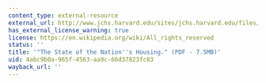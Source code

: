 ```yaml
---
content_type: external-resource
external_url: http://www.jchs.harvard.edu/sites/jchs.harvard.edu/files/jchs-sonhr-2015-full.pdf
has_external_license_warning: true
license: https://en.wikipedia.org/wiki/All_rights_reserved
status: ''
title: '"The State of the Nation''s Housing." (PDF - 7.5MB)'
uid: 4abc9b0a-965f-4563-aa9c-66d37823fc83
wayback_url: ''
---
```

